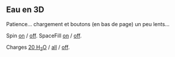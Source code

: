 ## Eau en 3D
Patience... chargement et boutons (en bas de page) un peu lents...
<script type="text/javascript" src="src/JSmol.min.js"></script>
<script type="text/javascript">
Info = {
    script: "set antialiasDisplay true;load molecules/water.xodydata;zoom 150;",
    j2sPath: "src/j2s",   
    disableJ2SLoadMonitor: false,
    isableInitialConsole: true
}
</script>
<script>Jmol.getApplet("JmolAppletA",Info);</script>
Spin <a href='javascript:Jmol.script(JmolAppletA,"spin y 5;");'>on</a> / <a href='javascript:Jmol.script(JmolAppletA,"spin off;");'>off</a>. SpaceFill <a href='javascript:Jmol.script(JmolAppletA,"select atomno >30 ;;select atomno <=30 ;spacefill")'>on</a> / <a href='javascript:Jmol.script(JmolAppletA,"select all ;spacefill off")'>off</a>. 

Charges <a href='javascript:Jmol.script(JmolAppletA,"select atomno <60 ;;if ({atomno < 10}.partialcharge == 0){calculate partialcharge};isosurface vdw map mep;");'> 20 H<sub>2</sub>O</a> / <a href='javascript:Jmol.script(JmolAppletA,"select  all;;if ({atomno < 10}.partialcharge == 0){calculate partialcharge};isosurface vdw map mep;");'>all</a> / <a href='javascript:Jmol.script(JmolAppletA,"select all;isosurface off;");'>off</a>.

